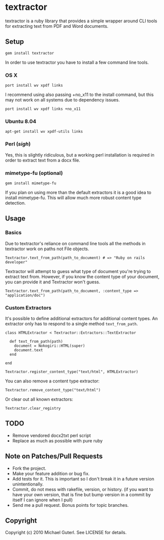 # textractor

textractor is a ruby library that provides a simple wrapper around CLI tools for extracting text from PDF and Word documents.

## Setup

    gem install textractor

In order to use textractor you have to install a few command line tools.

### OS X

    port install wv xpdf links

I recommend using also passing +no_x11 to the install command, but this may not work on all systems due to dependency issues.

    port install wv xpdf links +no_x11

### Ubuntu 8.04

    apt-get install wv xpdf-utils links

### Perl (*sigh*)

Yes, this is slightly ridiculous, but a working perl installation is required in order to extract text from a docx file.

### mimetype-fu (optional)

    gem install mimetype-fu

If you plan on using more than the default extractors it is a good idea to install mimetype-fu.  This will allow much more robust content type detection.

## Usage

### Basics

Due to textractor's reliance on command line tools all the methods in textractor work on paths not File objects.

    Textractor.text_from_path(path_to_document) # => "Ruby on rails developer"

Textractor will attempt to guess what type of document you're trying to extract text from.  However, if you know the content type of your document, you can provide it and Textractor won't guess.

    Textractor.text_from_path(path_to_document, :content_type => "application/doc")

### Custom Extractors

It's possible to define additional extractors for additional content types.  An extractor only has to respond to a single method `text_from_path`.

    class HTMLExtractor < Textractor::Extractors::TextExtractor

      def text_from_path(path)
        document = Nokogiri::HTML(super)
        document.text
      end

    end

    Textractor.register_content_type("text/html", HTMLExtractor)

You can also remove a content type extractor:

    Textractor.remove_content_type("text/html")

Or clear out all known extractors:

    Textractor.clear_registry

## TODO

* Remove vendored docx2txt perl script
* Replace as much as possible with pure ruby

## Note on Patches/Pull Requests

* Fork the project.
* Make your feature addition or bug fix.
* Add tests for it. This is important so I don't break it in a
  future version unintentionally.
* Commit, do not mess with rakefile, version, or history.
  (if you want to have your own version, that is fine but bump version in a commit by itself I can ignore when I pull)
* Send me a pull request. Bonus points for topic branches.

## Copyright

Copyright (c) 2010 Michael Guterl. See LICENSE for details.
